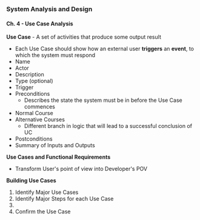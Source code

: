 ### System Analysis and Design
#### Ch. 4 - Use Case Analysis
**Use Case** - A set of activities that produce some output result
- Each Use Case should show how an external user **triggers** an **event**, to which the system must respond
- Name
- Actor
- Description
- Type (optional)
- Trigger
- Preconditions
    - Describes the state the system must be in before the Use Case commences
- Normal Course
- Alternative Courses
    - Different branch in logic that will lead to a successful conclusion of UC
- Postconditions
- Summary of Inputs and Outputs

**Use Cases and Functional Requirements**
- Transform User's point of view into Developer's POV

**Building Use Cases**
1. Identify Major Use Cases
2. Identify Major Steps for each Use Case
3.
4. Confirm the Use Case
